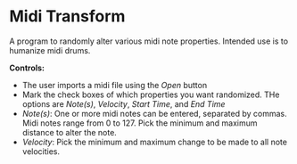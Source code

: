 # Midi Transform
A program to randomly alter various midi note properties. Intended use is to humanize midi drums.

**Controls:**
* The user imports a midi file using the *Open* button
* Mark the check boxes of which properties you want randomized. THe options are *Note(s)*, *Velocity*, *Start Time*, and *End Time*
* *Note(s)*: One or more midi notes can be entered, separated by commas. Midi notes range from 0 to 127. Pick the minimum and maximum distance to alter the note.
* *Velocity*: Pick the minimum and maximum change to be made to all note velocities.

